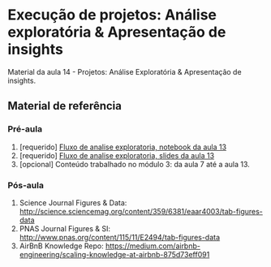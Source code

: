 # Execução de projetos: Análise exploratória & Apresentação de insights
Material da aula 14 - Projetos: Análise Exploratória & Apresentação de insights.

## Material de referência
### Pré-aula
1. [requerido] [Fluxo de analise exploratoria, notebook da aula 13](../13-analise-exploratoria-apresentacao-insights/notebooks/aula13_analiseExploratoria.ipynb)
2. [requerido] [Fluxo de analise exploratoria, slides da aula 13](../13-analise-exploratoria-apresentacao-insights/slides/Aula13-AnaliseExploratoriaApresentacaoInsights.pdf)
3. [opcional] Conteúdo trabalhado no módulo 3: da aula 7 até a aula 13.



### Pós-aula
1. Science Journal Figures & Data: http://science.sciencemag.org/content/359/6381/eaar4003/tab-figures-data
2. PNAS Journal Figures & SI: http://www.pnas.org/content/115/11/E2494/tab-figures-data
3. AirBnB Knowledge Repo: https://medium.com/airbnb-engineering/scaling-knowledge-at-airbnb-875d73eff091